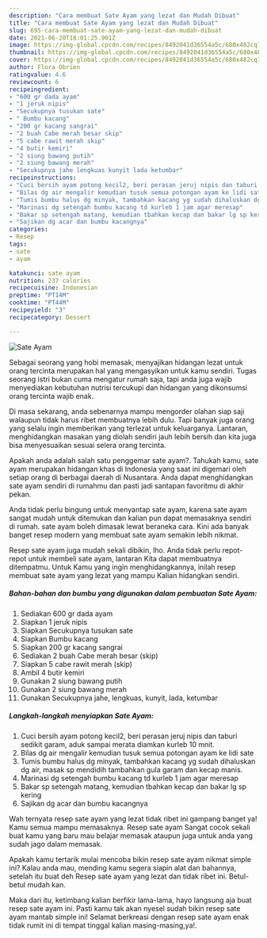 ```yaml
---
description: "Cara membuat Sate Ayam yang lezat dan Mudah Dibuat"
title: "Cara membuat Sate Ayam yang lezat dan Mudah Dibuat"
slug: 695-cara-membuat-sate-ayam-yang-lezat-dan-mudah-dibuat
date: 2021-06-20T18:01:25.901Z
image: https://img-global.cpcdn.com/recipes/8492041d36554a5c/680x482cq70/sate-ayam-foto-resep-utama.jpg
thumbnail: https://img-global.cpcdn.com/recipes/8492041d36554a5c/680x482cq70/sate-ayam-foto-resep-utama.jpg
cover: https://img-global.cpcdn.com/recipes/8492041d36554a5c/680x482cq70/sate-ayam-foto-resep-utama.jpg
author: Flora Obrien
ratingvalue: 4.6
reviewcount: 6
recipeingredient:
- "600 gr dada ayam"
- "1 jeruk nipis"
- "Secukupnya tusukan sate"
- " Bumbu kacang"
- "200 gr kacang sangrai"
- "2 buah Cabe merah besar skip"
- "5 cabe rawit merah skip"
- "4 butir kemiri"
- "2 siung bawang putih"
- "2 siung bawang merah"
- "Secukupnya jahe lengkuas kunyit lada ketumbar"
recipeinstructions:
- "Cuci bersih ayam potong kecil2, beri perasan jeruj nipis dan taburi sedikit garam, aduk sampai merata diamkan kurleb 10 mnit."
- "Bilas dg air mengalir kemudian tusuk semua potongan ayam ke lidi sate"
- "Tumis bumbu halus dg minyak, tambahkan kacang yg sudah dihaluskan dg air, masak sp mendidih tambahkan gula garam dan kecap manis."
- "Marinasi dg setengah bumbu kacang td kurleb 1 jam agar meresap"
- "Bakar sp setengah matang, kemudian tbahkan kecap dan bakar lg sp kering"
- "Sajikan dg acar dan bumbu kacangnya"
categories:
- Resep
tags:
- sate
- ayam

katakunci: sate ayam 
nutrition: 237 calories
recipecuisine: Indonesian
preptime: "PT14M"
cooktime: "PT44M"
recipeyield: "3"
recipecategory: Dessert

---
```



![Sate Ayam](https://img-global.cpcdn.com/recipes/8492041d36554a5c/680x482cq70/sate-ayam-foto-resep-utama.jpg)

Sebagai seorang yang hobi memasak, menyajikan hidangan lezat untuk orang tercinta merupakan hal yang mengasyikan untuk kamu sendiri. Tugas seorang istri bukan cuma mengatur rumah saja, tapi anda juga wajib menyediakan kebutuhan nutrisi tercukupi dan hidangan yang dikonsumsi orang tercinta wajib enak.

Di masa  sekarang, anda sebenarnya mampu mengorder olahan siap saji walaupun tidak harus ribet membuatnya lebih dulu. Tapi banyak juga orang yang selalu ingin memberikan yang terlezat untuk keluarganya. Lantaran, menghidangkan masakan yang diolah sendiri jauh lebih bersih dan kita juga bisa menyesuaikan sesuai selera orang tercinta. 



Apakah anda adalah salah satu penggemar sate ayam?. Tahukah kamu, sate ayam merupakan hidangan khas di Indonesia yang saat ini digemari oleh setiap orang di berbagai daerah di Nusantara. Anda dapat menghidangkan sate ayam sendiri di rumahmu dan pasti jadi santapan favoritmu di akhir pekan.

Anda tidak perlu bingung untuk menyantap sate ayam, karena sate ayam sangat mudah untuk ditemukan dan kalian pun dapat memasaknya sendiri di rumah. sate ayam boleh dimasak lewat beraneka cara. Kini ada banyak banget resep modern yang membuat sate ayam semakin lebih nikmat.

Resep sate ayam juga mudah sekali dibikin, lho. Anda tidak perlu repot-repot untuk membeli sate ayam, lantaran Kita dapat membuatnya ditempatmu. Untuk Kamu yang ingin menghidangkannya, inilah resep membuat sate ayam yang lezat yang mampu Kalian hidangkan sendiri.

<!--inarticleads1-->

##### Bahan-bahan dan bumbu yang digunakan dalam pembuatan Sate Ayam:

1. Sediakan 600 gr dada ayam
1. Siapkan 1 jeruk nipis
1. Siapkan Secukupnya tusukan sate
1. Siapkan  Bumbu kacang
1. Siapkan 200 gr kacang sangrai
1. Sediakan 2 buah Cabe merah besar (skip)
1. Siapkan 5 cabe rawit merah (skip)
1. Ambil 4 butir kemiri
1. Gunakan 2 siung bawang putih
1. Gunakan 2 siung bawang merah
1. Gunakan Secukupnya jahe, lengkuas, kunyit, lada, ketumbar




<!--inarticleads2-->

##### Langkah-langkah menyiapkan Sate Ayam:

1. Cuci bersih ayam potong kecil2, beri perasan jeruj nipis dan taburi sedikit garam, aduk sampai merata diamkan kurleb 10 mnit.
1. Bilas dg air mengalir kemudian tusuk semua potongan ayam ke lidi sate
1. Tumis bumbu halus dg minyak, tambahkan kacang yg sudah dihaluskan dg air, masak sp mendidih tambahkan gula garam dan kecap manis.
1. Marinasi dg setengah bumbu kacang td kurleb 1 jam agar meresap
1. Bakar sp setengah matang, kemudian tbahkan kecap dan bakar lg sp kering
1. Sajikan dg acar dan bumbu kacangnya




Wah ternyata resep sate ayam yang lezat tidak ribet ini gampang banget ya! Kamu semua mampu memasaknya. Resep sate ayam Sangat cocok sekali buat kamu yang baru mau belajar memasak ataupun juga untuk anda yang sudah jago dalam memasak.

Apakah kamu tertarik mulai mencoba bikin resep sate ayam nikmat simple ini? Kalau anda mau, mending kamu segera siapin alat dan bahannya, setelah itu buat deh Resep sate ayam yang lezat dan tidak ribet ini. Betul-betul mudah kan. 

Maka dari itu, ketimbang kalian berfikir lama-lama, hayo langsung aja buat resep sate ayam ini. Pasti kamu tak akan nyesel sudah bikin resep sate ayam mantab simple ini! Selamat berkreasi dengan resep sate ayam enak tidak rumit ini di tempat tinggal kalian masing-masing,ya!.

